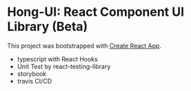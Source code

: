 # Hong-UI: React Component UI Library (Beta)

This project was bootstrapped with [Create React App](https://github.com/facebook/create-react-app).

- typescript with React Hooks
- Unit Test by react-testing-library
- storybook
- travis CI/CD
